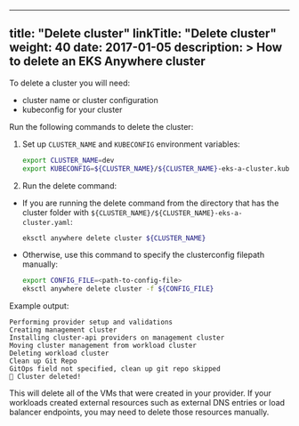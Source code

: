 
---
title: "Delete cluster"
linkTitle: "Delete cluster"
weight: 40
date: 2017-01-05
description: >
  How to delete an EKS Anywhere cluster
---

To delete a cluster you will need:
- cluster name or cluster configuration 
- kubeconfig for your cluster

Run the following commands to delete the cluster:

1. Set up `CLUSTER_NAME` and `KUBECONFIG` environment variables:
    ```bash
    export CLUSTER_NAME=dev
    export KUBECONFIG=${CLUSTER_NAME}/${CLUSTER_NAME}-eks-a-cluster.kubeconfig
    ```

2. Run the delete command:
- If you are running the delete command from the directory that has the cluster folder with `${CLUSTER_NAME}/${CLUSTER_NAME}-eks-a-cluster.yaml`:

  ```bash
  eksctl anywhere delete cluster ${CLUSTER_NAME}
  ```

- Otherwise, use this command to specify the clusterconfig filepath manually:
  ```bash
  export CONFIG_FILE=<path-to-config-file>
  eksctl anywhere delete cluster -f ${CONFIG_FILE}
  ```

Example output:
```
Performing provider setup and validations
Creating management cluster
Installing cluster-api providers on management cluster
Moving cluster management from workload cluster
Deleting workload cluster
Clean up Git Repo
GitOps field not specified, clean up git repo skipped
🎉 Cluster deleted!
```

This will delete all of the VMs that were created in your provider.
If your workloads created external resources such as external DNS entries or load balancer endpoints, you may need to delete those resources manually.

